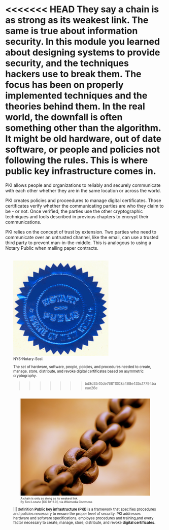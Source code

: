 <<<<<<< HEAD
They say a chain is as strong as its weakest link.  The same is true about information security.  In this module you learned about designing systems to provide security, and the techniques hackers use to break them. The focus has been on properly implemented techniques and the theories behind them.  In the real world, the downfall is often something other than the algorithm. It might be old hardware, out of date software, or people and policies not following the rules. This is where public key infrastructure comes  in.
=======
PKI allows people and organizations to reliably and securely communicate with each other whether they are in the same location or across the world.

PKI creates policies and proceedures to manage digital certificates. Those certificates verify whether the communicating parties are who they claim to be - or not. Once verified, the parties use the other cryptographic techniques and tools described in previous chapters to encrypt their communications.

PKI relies on the concept of trust by extension. Two parties who need to communicate over an untrusted channel, like the email, can use a trusted third party to prevent man-in-the-middle. This is analogous to using a Notary Public when mailing paper contracts.

<br>
  <figure class="snippetimg" style="margin: 0 auto;width:90%">
  <img src=".guides/img/NYS-Notary-Seal.jpg" alt="https://commons.wikimedia.org/wiki/File:NYS-Notary-Seal.jpg">
  <figcaption style="font-size: 0.8em; text-align: left;">  NYS-Notary-Seal.
<br>

The set of hardware, software, people, policies, and procedures needed to create, manage, store, distribute, and revoke digital certificates based on asymmetric cryptography.
>>>>>>> bd8d3540de76811008a468e435cf7794baeae26e
<br>
<figure class="snippetimg" style="margin: 0 auto;width:90%">
  <img src=".guides/img/Chain.jpg" alt="https://commons.wikimedia.org/wiki/File% Antique skeleton keys.">
  <figcaption style="font-size: 0.8em; text-align: left;">  A chain is only as stong as its weakest link.
  <br>
By Toni Lozano [CC BY 2.0], via Wikimedia Commons</figcaption>
</figure>

||| definition
**Public key infrastructure (PKI)** is a framework that specifies procedures and policies necessary to ensure the proper level of security.  PKI addresses hardware and software specifications, employee procedures and training,and every factor necessary to create, manage, store, distribute, and revoke **digital certificates.** 


